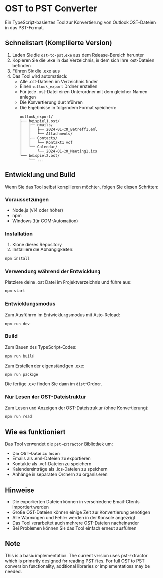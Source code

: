 # OST to PST Converter

Ein TypeScript-basiertes Tool zur Konvertierung von Outlook OST-Dateien in das PST-Format.

## Schnellstart (Kompilierte Version)

1. Laden Sie die `ost-to-pst.exe` aus dem Release-Bereich herunter
2. Kopieren Sie die .exe in das Verzeichnis, in dem sich Ihre .ost-Dateien befinden
3. Führen Sie die .exe aus
4. Das Tool wird automatisch:
   - Alle .ost-Dateien im Verzeichnis finden
   - Einen `outlook_export` Ordner erstellen
   - Für jede .ost-Datei einen Unterordner mit dem gleichen Namen anlegen
   - Die Konvertierung durchführen
   - Die Ergebnisse in folgendem Format speichern:
     ```
     outlook_export/
     ├── beispiel1.ost/
     │   ├── Emails/
     │   │   ├── 2024-01-20_Betreff1.eml
     │   │   └── Attachments/
     │   ├── Contacts/
     │   │   └── Kontakt1.vcf
     │   └── Calendar/
     │       └── 2024-01-20_Meeting1.ics
     └── beispiel2.ost/
         └── ...
     ```

## Entwicklung und Build

Wenn Sie das Tool selbst kompilieren möchten, folgen Sie diesen Schritten:

### Voraussetzungen

- Node.js (v14 oder höher)
- npm
- Windows (für COM-Automation)

### Installation

1. Klone dieses Repository
2. Installiere die Abhängigkeiten:
```bash
npm install
```

### Verwendung während der Entwicklung

Platziere deine .ost Datei im Projektverzeichnis und führe aus:

```bash
npm start
```

### Entwicklungsmodus

Zum Ausführen im Entwicklungsmodus mit Auto-Reload:

```bash
npm run dev
```

### Build

Zum Bauen des TypeScript-Codes:

```bash
npm run build
```

Zum Erstellen der eigenständigen .exe:

```bash
npm run package
```

Die fertige .exe finden Sie dann im `dist`-Ordner.

### Nur Lesen der OST-Dateistruktur

Zum Lesen und Anzeigen der OST-Dateistruktur (ohne Konvertierung):

```bash
npm run read
```

## Wie es funktioniert

Das Tool verwendet die `pst-extractor` Bibliothek um:
- Die OST-Datei zu lesen
- Emails als .eml-Dateien zu exportieren
- Kontakte als .vcf-Dateien zu speichern
- Kalendereinträge als .ics-Dateien zu speichern
- Anhänge in separaten Ordnern zu organisieren

## Hinweise

- Die exportierten Dateien können in verschiedene Email-Clients importiert werden
- Große OST-Dateien können einige Zeit zur Konvertierung benötigen
- Alle Warnungen und Fehler werden in der Konsole angezeigt
- Das Tool verarbeitet auch mehrere OST-Dateien nacheinander
- Bei Problemen können Sie das Tool einfach erneut ausführen

## Note

This is a basic implementation. The current version uses pst-extractor which is primarily designed for reading PST files. For full OST to PST conversion functionality, additional libraries or implementations may be needed. 